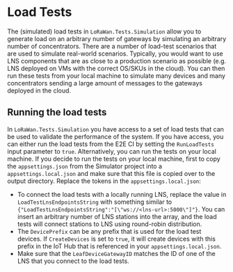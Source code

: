 # Load Tests

The (simulated) load tests in `LoRaWan.Tests.Simulation` allow you to generate load on an arbitrary number of gateways by simulating an arbitrary number of concentrators. There are a number of load-test scenarios that are used to simulate real-world scenarios. Typically, you would want to use LNS components that are as close to a production scenario as possible (e.g. LNS deployed on VMs with the correct OS/SKUs in the cloud). You can then run these tests from your local machine to simulate many devices and many concentrators sending a large amount of messages to the gateways deployed in the cloud.

## Running the load tests

In `LoRaWan.Tests.Simulation` you have access to a set of load tests that can be used to validate the performance of the system. If you have access, you can either run the load tests from the E2E CI by setting the `RunLoadTests` input parameter to `true`. Alternatively, you can run the tests on your local machine. If you decide to run the tests on your local machine, first to copy the `appsettings.json` from the Simulator project into a `appsettings.local.json` and make sure that this file is copied over to the output directory. Replace the tokens in the `appsettings.local.json`:

- To connect the load tests with a locally running LNS, replace the value in `LoadTestLnsEndpointsString` with something similar to `{"LoadTestLnsEndpointsString":"[\"ws://<lns-url>:5000\"]"}`. You can insert an arbitrary number of LNS stations into the array, and the load tests will connect stations to LNS using round-robin distribution.
- The `DevicePrefix` can be any prefix that is used for the load test devices. If `CreateDevices` is set to `true`, it will create devices with this prefix in the IoT Hub that is referenced in your `appsettings.local.json`.
- Make sure that the `LeafDeviceGatewayID` matches the ID of one of the LNS that you connect to the load tests.

